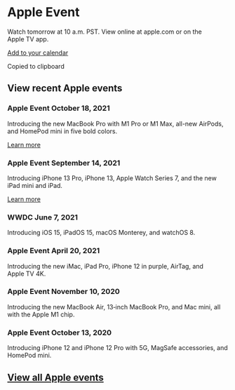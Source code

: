 [](https://www.apple.com/105/media/us/apple-events/2022/ec8c635b-2e18-4090-88a5-f74e3b1021cb/quick-look/apple_event.reality#callToAction=Add%20to%20calendar&checkoutTitle=Apple%20Event&checkoutSubtitle=March%208%20at%2010%20a.m.%20PST.&canonicalWebPageURL=https%3A%2F%2Fapple.com%2Fapple-events%2F&price=)

Apple Event
==========

Watch tomorrow at 10 a.m. PST.
View online at apple.com or on the Apple TV app.

[Add to your calendar](https://www.apple.com/v/apple-events/home/u/built/assets/event/event.ics)

Copied to clipboard

View recent Apple events
----------

### Apple Event October 18, 2021 ###

Introducing the new MacBook Pro with M1 Pro or M1 Max, all-new AirPods, and HomePod mini in five bold colors.

[Learn more](https://www.apple.com/apple-events/october-2021/)

### Apple Event September 14, 2021 ###

Introducing iPhone 13 Pro, iPhone 13, Apple Watch Series 7, and the new iPad mini and iPad.

[Learn more](https://www.apple.com/apple-events/september-2021/)

[](https://p-events-delivery.akamaized.net/1805asrvgvurxcrkewleraugwqathmvg/m3u8/vod_index-YVvsDudyWzBdgmtcMPabYTdjaWWmbLaA.m3u8)

### WWDC June 7, 2021 ###

Introducing iOS 15, iPadOS 15, macOS Monterey, and watchOS 8.

[](https://p-events-delivery.akamaized.net/2503gakrdvgbtjurznurjjqymkcddibq/m3u8/vod_index-K6CoBBbf8HHUAvAfk9LyGj2iaPiGyi9d.m3u8)

### Apple Event April 20, 2021 ###

Introducing the new iMac, iPad Pro, iPhone 12 in purple, AirTag, and Apple TV 4K.

[](https://p-events-delivery.akamaized.net/2010ayctcrodak763xivpxn4htcuhco9/m3u8/vod_index-2MxnV7vcNFJoAHxqBcV9CU3w3JsXVVgh.m3u8)

### Apple Event November 10, 2020 ###

Introducing the new MacBook Air, 13‑inch MacBook Pro, and Mac mini, all with the Apple M1 chip.

[](https://p-events-delivery.akamaized.net/2109isftrwvmiekgrjkbbhxhfbkxjkoj/m3u8/vod_index.m3u8)

### Apple Event October 13, 2020 ###

Introducing iPhone 12 and iPhone 12 Pro with 5G, MagSafe accessories, and HomePod mini.

[View all Apple events](https://podcasts.apple.com/us/podcast/apple-events-video/id275834665/)
----------
